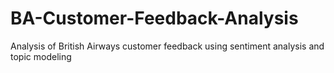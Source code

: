 # BA-Customer-Feedback-Analysis
Analysis of British Airways customer feedback using sentiment analysis and topic modeling
